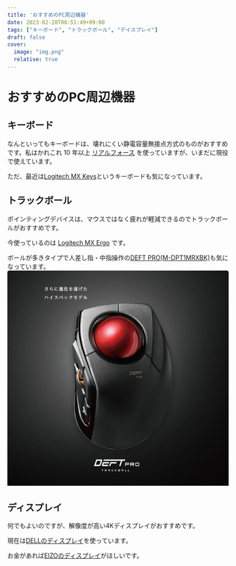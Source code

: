 ```yaml
---
title: 'おすすめのPC周辺機器'
date: 2023-02-28T00:51:49+09:00
tags: ["キーボード", "トラックボール", "デイスプレイ"]
draft: false
cover:
  image: "img.png"
  relative: true
---
```


# おすすめのPC周辺機器

## キーボード

なんといってもキーボードは、壊れにくい静電容量無接点方式のものがおすすめです。私はかれこれ 10 年以上 [リアルフォース](https://www.amazon.co.jp/REALFORCE-%E3%83%8F%E3%82%A4%E3%83%96%E3%83%AA%E3%83%83%E3%83%89%E3%83%A2%E3%83%87%E3%83%AB-Bluetooth-%E9%9D%99%E9%9B%BB%E5%AE%B9%E9%87%8F%E7%84%A1%E6%8E%A5%E7%82%B9%E6%96%B9%E5%BC%8F-R3HB13/dp/B09VPH3P8K?keywords=%E3%83%AA%E3%82%A2%E3%83%AB%E3%83%95%E3%82%A9%E3%83%BC%E3%82%B9+%E8%8B%B1%E8%AA%9E%E9%85%8D%E5%88%97&qid=1677512754&sprefix=%E3%83%AA%E3%82%A2%E3%83%AB%E3%83%95%E3%82%A9%E3%83%BC%E3%82%B9+eigo%2Caps%2C202&sr=8-2-spons&psc=1&spLa=ZW5jcnlwdGVkUXVhbGlmaWVyPUExNDBYTUM3R1FaMDhVJmVuY3J5cHRlZElkPUEwMjIyMDUyUTgzRzVQSjlDNktCJmVuY3J5cHRlZEFkSWQ9QUxNNVhEQkRQQU9HTCZ3aWRnZXROYW1lPXNwX2F0ZiZhY3Rpb249Y2xpY2tSZWRpcmVjdCZkb05vdExvZ0NsaWNrPXRydWU%3D&linkCode=ll1&tag=kenji021-22&linkId=5fa49bc2d6a98282d68a4f245a6f3aef&language=ja_JP&ref_=as_li_ss_tl) を使っていますが、いまだに現役で使えています。

ただ、最近は[Logitech MX Keys](https://www.amazon.co.jp/Logitech-Advanced-Illuminated-Keyboard-Graphite-920-009294/dp/B088P3DP95?&linkCode=ll1&tag=kenji021-22&linkId=cd4355506e293fa4e3eebd050456dc2d&language=ja_JP&ref_=as_li_ss_tl)というキーボードも気になっています。

## トラックボール

ポインティングデバイスは、マウスではなく疲れが軽減できるのでトラックボールがおすすめです。

今使っているのは [Logitech MX Ergo](https://www.amazon.co.jp/Logicool-%E3%83%AD%E3%82%B8%E3%82%AF%E3%83%BC%E3%83%AB-MXTB1s-bluetooth-%E7%AD%8B%E7%B7%8A%E5%BC%B520-%E8%BB%BD%E6%B8%9B/dp/B074Z71C2M?&linkCode=ll1&tag=kenji021-22&linkId=254eda8ec308b7e57c42c08fbde4fe38&language=ja_JP&ref_=as_li_ss_tl) です。

ボールが多きタイプで人差し指・中指操作の[DEFT PRO(M-DPT1MRXBK)](https://www.amazon.co.jp/%E3%82%A8%E3%83%AC%E3%82%B3%E3%83%A0-%E3%83%88%E3%83%A9%E3%83%83%E3%82%AF%E3%83%9C%E3%83%BC%E3%83%AB%E3%83%9E%E3%82%A6%E3%82%B9-Bluetooth-3%E7%A8%AE%E3%81%AE%E6%8E%A5%E7%B6%9A%E6%96%B9%E5%BC%8F%E5%AF%BE%E5%BF%9C-M-DPT1MRXBK/dp/B07C9T4TTW?&linkCode=ll1&tag=kenji021-22&linkId=cfbaa5b95ffd5edf247fdbe49a106a4a&language=ja_JP&ref_=as_li_ss_tl)も気になっています。
![img_1.png](img_1.png)

## ディスプレイ

何でもよいのですが、解像度が高い4Kディスプレイがおすすめです。

現在は[DELLのディスプレイ](https://www.amazon.co.jp/REALFORCE-%E3%83%8F%E3%82%A4%E3%83%96%E3%83%AA%E3%83%83%E3%83%89%E3%83%A2%E3%83%87%E3%83%AB-Bluetooth-%E9%9D%99%E9%9B%BB%E5%AE%B9%E9%87%8F%E7%84%A1%E6%8E%A5%E7%82%B9%E6%96%B9%E5%BC%8F-R3HB13/dp/B09VPH3P8K?keywords=%E3%83%AA%E3%82%A2%E3%83%AB%E3%83%95%E3%82%A9%E3%83%BC%E3%82%B9+%E8%8B%B1%E8%AA%9E%E9%85%8D%E5%88%97&qid=1677512754&sprefix=%E3%83%AA%E3%82%A2%E3%83%AB%E3%83%95%E3%82%A9%E3%83%BC%E3%82%B9+eigo%2Caps%2C202&sr=8-2-spons&psc=1&spLa=ZW5jcnlwdGVkUXVhbGlmaWVyPUExNDBYTUM3R1FaMDhVJmVuY3J5cHRlZElkPUEwMjIyMDUyUTgzRzVQSjlDNktCJmVuY3J5cHRlZEFkSWQ9QUxNNVhEQkRQQU9HTCZ3aWRnZXROYW1lPXNwX2F0ZiZhY3Rpb249Y2xpY2tSZWRpcmVjdCZkb05vdExvZ0NsaWNrPXRydWU%3D&linkCode=ll1&tag=kenji021-22&linkId=5fa49bc2d6a98282d68a4f245a6f3aef&language=ja_JP&ref_=as_li_ss_tl)を使っています。

お金があれば[EIZOのディスプレイ](https://www.amazon.co.jp/EIZO-EV3895-BK-3840%C3%971600-%E3%82%A6%E3%83%AB%E3%83%88%E3%83%A9%E3%83%AF%E3%82%A4%E3%83%89%E6%9B%B2%E9%9D%A2%E3%83%A2%E3%83%8B%E3%82%BF%E3%83%BC-%E3%82%A2%E3%83%B3%E3%83%81%E3%82%B0%E3%83%AC%E3%82%A2IPS/dp/B08J41BS3S?__mk_ja_JP=%E3%82%AB%E3%82%BF%E3%82%AB%E3%83%8A&crid=1ICBGJG1U5CXJ&keywords=EIZO%E3%81%AE%E3%83%87%E3%82%A3%E3%82%B9%E3%83%97%E3%83%AC%E3%82%A4&qid=1677512999&sprefix=eizo%E3%81%AE%E3%83%87%E3%82%A3%E3%82%B9%E3%83%97%E3%83%AC%E3%82%A4%2Caps%2C238&sr=8-7&linkCode=ll1&tag=kenji021-22&linkId=8045aa4065163fab6d38bcc27e60b645&language=ja_JP&ref_=as_li_ss_tl)がほしいです。
